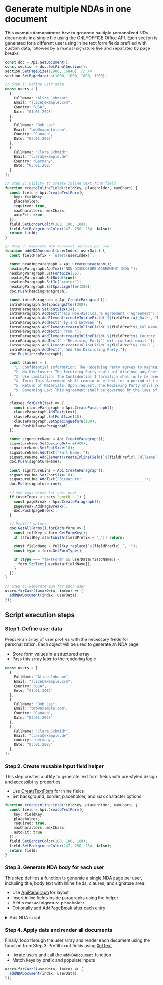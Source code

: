 # Generate multiple NDAs in one document

This example demonstrates how to generate multiple personalized NDA documents in a single file using the ONLYOFFICE Office API. Each section is generated for a different user using inline text form fields prefilled with custom data, followed by a manual signature line and separated by page breaks.

```ts editor-pdf zoom=60
const doc = Api.GetDocument();
const section = doc.GetFinalSection();
section.SetPageSize(11900, 16840); // A4
section.SetPageMargins(1000, 1000, 1000, 1000);

// Step 1: Define user data
const users = [
  {
    FullName: "Alice Johnson",
    Email: "alice@example.com",
    Country: "USA",
    Date: "01.01.2025"
  },
  {
    FullName: "Bob Lee",
    Email: "bob@example.com",
    Country: "Canada",
    Date: "02.01.2025"
  },
  {
    FullName: "Clara Schmidt",
    Email: "clara@example.de",
    Country: "Germany",
    Date: "03.01.2025"
  }
];

// Step 2: Utility to create inline text form field
function createInlineField(fieldKey, placeholder, maxChars) {
  const field = Api.CreateTextForm({
    key: fieldKey,
    placeholder,
    required: true,
    maxCharacters: maxChars,
    autoFit: true
  });
  field.SetBorderColor(180, 180, 180);
  field.SetBackgroundColor(247, 250, 254, false);
  return field;
}

// Step 3: Generate NDA document section per user
function addNDADocument(userIndex, userData) {
  const fieldPrefix = `user${userIndex}`;

  const headingParagraph = Api.CreateParagraph();
  headingParagraph.AddText("NON-DISCLOSURE AGREEMENT (NDA)");
  headingParagraph.SetFontSize(26);
  headingParagraph.SetBold(true);
  headingParagraph.SetJc("center");
  headingParagraph.SetSpacingAfter(300);
  doc.Push(headingParagraph);

  const introParagraph = Api.CreateParagraph();
  introParagraph.SetSpacingAfter(200);
  introParagraph.SetFontSize(24);
  introParagraph.AddText('This Non-Disclosure Agreement ("Agreement") is made on ');
  introParagraph.AddElement(createInlineField(`${fieldPrefix}_Date`, "Date", 12));
  introParagraph.AddText(" by and between ");
  introParagraph.AddElement(createInlineField(`${fieldPrefix}_FullName`, "Full Name", 40));
  introParagraph.AddText(" from ");
  introParagraph.AddElement(createInlineField(`${fieldPrefix}_Country`, "Country", 30));
  introParagraph.AddText(' ("Receiving Party") with contact email ');
  introParagraph.AddElement(createInlineField(`${fieldPrefix}_Email`, "Email", 40));
  introParagraph.AddText(", and the Disclosing Party.");
  doc.Push(introParagraph);

  const clauses = [
    "1. Confidential Information: The Receiving Party agrees to maintain the confidentiality of information disclosed by the Disclosing Party, whether written or oral.",
    "2. No Disclosure: The Receiving Party shall not disclose any Confidential Information to third parties without prior written consent.",
    "3. Use Limitation: The Confidential Information shall only be used for evaluation purposes and not for any competitive or commercial use.",
    "4. Term: This Agreement shall remain in effect for a period of five (5) years from the date of execution.",
    "5. Return of Materials: Upon request, the Receiving Party shall return or destroy all materials containing Confidential Information.",
    "6. Governing Law: This Agreement shall be governed by the laws of the Disclosing Party’s jurisdiction."
  ];

  clauses.forEach(text => {
    const clauseParagraph = Api.CreateParagraph();
    clauseParagraph.AddText(text);
    clauseParagraph.SetFontSize(18);
    clauseParagraph.SetSpacingBefore(100);
    doc.Push(clauseParagraph);
  });

  const signatureName = Api.CreateParagraph();
  signatureName.SetSpacingBefore(400);
  signatureName.SetFontSize(18);
  signatureName.AddText("Full Name: ");
  signatureName.AddElement(createInlineField(`${fieldPrefix}_FullName`, "Full Name", 40));
  doc.Push(signatureName);

  const signatureLine = Api.CreateParagraph();
  signatureLine.SetFontSize(18);
  signatureLine.AddText("Signature: ____________________________");
  doc.Push(signatureLine);

  // Add page break for next user
  if (userIndex < users.length - 1) {
    const pageBreak = Api.CreateParagraph();
    pageBreak.AddPageBreak();
    doc.Push(pageBreak);
  }

  // Prefill values
  doc.GetAllForms().forEach(form => {
    const fullKey = form.GetFormKey();
    if (!fullKey.startsWith(fieldPrefix + "_")) return;

    const fieldName = fullKey.replace(`${fieldPrefix}_`, "");
    const type = form.GetFormType();

    if (type === "textForm" && userData[fieldName]) {
      form.SetText(userData[fieldName]);
    }
  });
}

// Step 4: Generate NDA for each user
users.forEach((userData, index) => {
  addNDADocument(index, userData);
});
```

## Script execution steps

### Step 1. Define user data
Prepare an array of user profiles with the necessary fields for personalization. Each object will be used to generate an NDA page.

- Store form values in a structured array
- Pass this array later to the rendering logic

```ts
const users = [
  {
    FullName: "Alice Johnson",
    Email: "alice@example.com",
    Country: "USA",
    Date: "01.01.2025"
  },
  {
    FullName: "Bob Lee",
    Email: "bob@example.com",
    Country: "Canada",
    Date: "02.01.2025"
  },
  {
    FullName: "Clara Schmidt",
    Email: "clara@example.de",
    Country: "Germany",
    Date: "03.01.2025"
  }
];
```

### Step 2. Create reusable input field helper
This step creates a utility to generate text form fields with pre-styled design and accessibility properties.

- Use [CreateTextForm](../../usage-api/form-api/ApiTextForm/ApiTextForm.md) for inline fields
- Set background, border, placeholder, and max character options

```ts
function createInlineField(fieldKey, placeholder, maxChars) {
  const field = Api.CreateTextForm({
    key: fieldKey,
    placeholder,
    required: true,
    maxCharacters: maxChars,
    autoFit: true
  });
  field.SetBorderColor(180, 180, 180);
  field.SetBackgroundColor(247, 250, 254, false);
  return field;
}
```

### Step 3. Generate NDA body for each user
This step defines a function to generate a single NDA page per user, including title, body text with inline fields, clauses, and signature area.

- Use [ApiParagraph](../../usage-api/text-document-api/ApiParagraph/ApiParagraph.md) for layout
- Insert inline fields inside paragraphs using the helper
- Add a manual signature placeholder
- Optionally add [AddPageBreak](../../usage-api/text-document-api/ApiParagraph/Methods/AddPageBreak.md) after each entry

<details>
  <summary>Add NDA script</summary>

```ts
function addNDADocument(userIndex, userData) {
  const fieldPrefix = `user${userIndex}`;

  const headingParagraph = Api.CreateParagraph();
  headingParagraph.AddText("NON-DISCLOSURE AGREEMENT (NDA)");
  headingParagraph.SetFontSize(26);
  headingParagraph.SetBold(true);
  headingParagraph.SetJc("center");
  headingParagraph.SetSpacingAfter(300);
  doc.Push(headingParagraph);

  const introParagraph = Api.CreateParagraph();
  introParagraph.SetSpacingAfter(200);
  introParagraph.SetFontSize(24);
  introParagraph.AddText('This Non-Disclosure Agreement ("Agreement") is made on ');
  introParagraph.AddElement(createInlineField(`${fieldPrefix}_Date`, "Date", 12));
  introParagraph.AddText(" by and between ");
  introParagraph.AddElement(createInlineField(`${fieldPrefix}_FullName`, "Full Name", 40));
  introParagraph.AddText(" from ");
  introParagraph.AddElement(createInlineField(`${fieldPrefix}_Country`, "Country", 30));
  introParagraph.AddText(' ("Receiving Party") with contact email ');
  introParagraph.AddElement(createInlineField(`${fieldPrefix}_Email`, "Email", 40));
  introParagraph.AddText(", and the Disclosing Party.");
  doc.Push(introParagraph);

  const clauses = [
    "1. Confidential Information: The Receiving Party agrees to maintain the confidentiality of information disclosed by the Disclosing Party, whether written or oral.",
    "2. No Disclosure: The Receiving Party shall not disclose any Confidential Information to third parties without prior written consent.",
    "3. Use Limitation: The Confidential Information shall only be used for evaluation purposes and not for any competitive or commercial use.",
    "4. Term: This Agreement shall remain in effect for a period of five (5) years from the date of execution.",
    "5. Return of Materials: Upon request, the Receiving Party shall return or destroy all materials containing Confidential Information.",
    "6. Governing Law: This Agreement shall be governed by the laws of the Disclosing Party’s jurisdiction."
  ];

  clauses.forEach(text => {
    const clauseParagraph = Api.CreateParagraph();
    clauseParagraph.AddText(text);
    clauseParagraph.SetFontSize(18);
    clauseParagraph.SetSpacingBefore(100);
    doc.Push(clauseParagraph);
  });

  const signatureName = Api.CreateParagraph();
  signatureName.SetSpacingBefore(400);
  signatureName.SetFontSize(18);
  signatureName.AddText("Full Name: ");
  signatureName.AddElement(createInlineField(`${fieldPrefix}_FullName`, "Full Name", 40));
  doc.Push(signatureName);

  const signatureLine = Api.CreateParagraph();
  signatureLine.SetFontSize(18);
  signatureLine.AddText("Signature: ____________________________");
  doc.Push(signatureLine);

  // Add page break for next user
  if (userIndex < users.length - 1) {
    const pageBreak = Api.CreateParagraph();
    pageBreak.AddPageBreak();
    doc.Push(pageBreak);
  }

  // Prefill values
  doc.GetAllForms().forEach(form => {
    const fullKey = form.GetFormKey();
    if (!fullKey.startsWith(fieldPrefix + "_")) return;

    const fieldName = fullKey.replace(`${fieldPrefix}_`, "");
    const type = form.GetFormType();

    if (type === "textForm" && userData[fieldName]) {
      form.SetText(userData[fieldName]);
    }
  });
}
```

</details>

### Step 4. Apply data and render all documents
Finally, loop through the user array and render each document using the function from Step 3. Prefill input fields using [SetText](../../usage-api/form-api/ApiTextForm/Methods/SetText.md)

- Iterate users and call the `addNDADocument` function
- Match keys by prefix and populate inputs

```ts
users.forEach((userData, index) => {
  addNDADocument(index, userData);
});
```